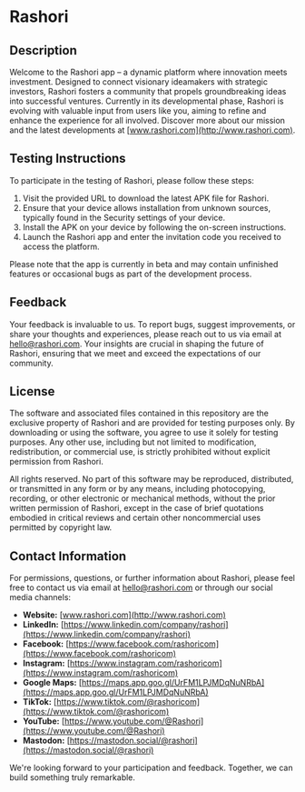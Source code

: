 # Rashori

## Description

Welcome to the Rashori app – a dynamic platform where innovation meets investment. Designed to connect visionary ideamakers with strategic investors, Rashori fosters a community that propels groundbreaking ideas into successful ventures. Currently in its developmental phase, Rashori is evolving with valuable input from users like you, aiming to refine and enhance the experience for all involved. Discover more about our mission and the latest developments at [www.rashori.com](http://www.rashori.com).

## Testing Instructions

To participate in the testing of Rashori, please follow these steps:

1. Visit the provided URL to download the latest APK file for Rashori.
2. Ensure that your device allows installation from unknown sources, typically found in the Security settings of your device.
3. Install the APK on your device by following the on-screen instructions.
4. Launch the Rashori app and enter the invitation code you received to access the platform.

Please note that the app is currently in beta and may contain unfinished features or occasional bugs as part of the development process.

## Feedback

Your feedback is invaluable to us. To report bugs, suggest improvements, or share your thoughts and experiences, please reach out to us via email at hello@rashori.com. Your insights are crucial in shaping the future of Rashori, ensuring that we meet and exceed the expectations of our community.

## License

The software and associated files contained in this repository are the exclusive property of Rashori and are provided for testing purposes only. By downloading or using the software, you agree to use it solely for testing purposes. Any other use, including but not limited to modification, redistribution, or commercial use, is strictly prohibited without explicit permission from Rashori.

All rights reserved. No part of this software may be reproduced, distributed, or transmitted in any form or by any means, including photocopying, recording, or other electronic or mechanical methods, without the prior written permission of Rashori, except in the case of brief quotations embodied in critical reviews and certain other noncommercial uses permitted by copyright law.

## Contact Information

For permissions, questions, or further information about Rashori, please feel free to contact us via email at hello@rashori.com or through our social media channels:

- **Website:** [www.rashori.com](http://www.rashori.com)
- **LinkedIn:** [https://www.linkedin.com/company/rashori](https://www.linkedin.com/company/rashori)
- **Facebook:** [https://www.facebook.com/rashoricom](https://www.facebook.com/rashoricom)
- **Instagram:** [https://www.instagram.com/rashoricom](https://www.instagram.com/rashoricom)
- **Google Maps:** [https://maps.app.goo.gl/UrFM1LPJMDqNuNRbA](https://maps.app.goo.gl/UrFM1LPJMDqNuNRbA)
- **TikTok:** [https://www.tiktok.com/@rashoricom](https://www.tiktok.com/@rashoricom)
- **YouTube:** [https://www.youtube.com/@Rashori](https://www.youtube.com/@Rashori)
- **Mastodon:** [https://mastodon.social/@rashori](https://mastodon.social/@rashori)

We're looking forward to your participation and feedback. Together, we can build something truly remarkable.
